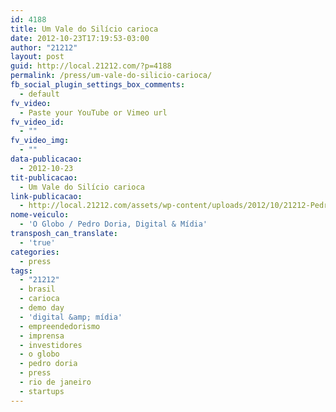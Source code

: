```yaml
---
id: 4188
title: Um Vale do Silício carioca
date: 2012-10-23T17:19:53-03:00
author: "21212"
layout: post
guid: http://local.21212.com/?p=4188
permalink: /press/um-vale-do-silicio-carioca/
fb_social_plugin_settings_box_comments:
  - default
fv_video:
  - Paste your YouTube or Vimeo url
fv_video_id:
  - ""
fv_video_img:
  - ""
data-publicacao:
  - 2012-10-23
tit-publicacao:
  - Um Vale do Silício carioca
link-publicacao:
  - http://local.21212.com/assets/wp-content/uploads/2012/10/21212-Pedro-Doria.pdf
nome-veiculo:
  - 'O Globo / Pedro Doria, Digital & Mídia'
transposh_can_translate:
  - 'true'
categories:
  - press
tags:
  - "21212"
  - brasil
  - carioca
  - demo day
  - 'digital &amp; mídia'
  - empreendedorismo
  - imprensa
  - investidores
  - o globo
  - pedro doria
  - press
  - rio de janeiro
  - startups
---
```

